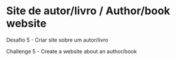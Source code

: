 # Site de autor/livro / Author/book website

Desafio 5 - Criar site sobre um autor/livro

Challenge 5 - Create a website about an author/book
